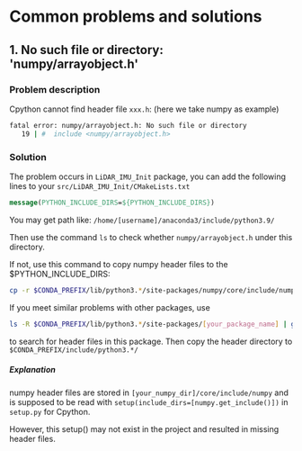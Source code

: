 # Common problems and solutions

## 1. No such file or directory: 'numpy/arrayobject.h'

### Problem description

Cpython cannot find header file `xxx.h`: (here we take numpy as example)

```bash
fatal error: numpy/arrayobject.h: No such file or directory
   19 | #  include <numpy/arrayobject.h>
```

### Solution

The problem occurs in `LiDAR_IMU_Init` package, you can add the following lines to your `src/LiDAR_IMU_Init/CMakeLists.txt`

```cmake
message(PYTHON_INCLUDE_DIRS=${PYTHON_INCLUDE_DIRS})
```

You may get path like: `/home/[username]/anaconda3/include/python3.9/`

Then use the command `ls` to check whether `numpy/arrayobject.h` under this directory.

If not, use this command to copy numpy header files to the $PYTHON_INCLUDE_DIRS:

 ```bash
cp -r $CONDA_PREFIX/lib/python3.*/site-packages/numpy/core/include/numpy $CONDA_PREFIX/include/python3.*/
 ```

If you meet similar problems with other packages, use 

```bash
ls -R $CONDA_PREFIX/lib/python3.*/site-packages/[your_package_name] | grep ".h$"
```

to search for header files in this package. Then copy the header directory to `$CONDA_PREFIX/include/python3.*/`

##### Explanation

numpy header files are stored in `[your_numpy_dir]/core/include/numpy` and is supposed to be read with  `setup(include_dirs=[numpy.get_include()])` in `setup.py` for Cpython.

However, this setup() may not exist in the project and resulted in missing header files.

 